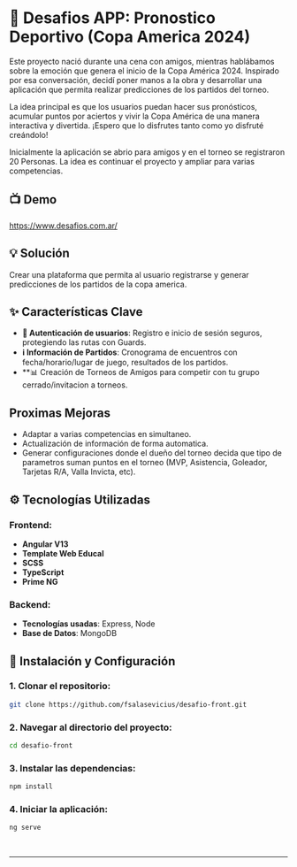 
# 🔮 Desafios APP: Pronostico Deportivo (Copa America 2024)

Este proyecto nació durante una cena con amigos, mientras hablábamos sobre la emoción que genera el inicio de la Copa América 2024. Inspirado por esa conversación, decidí poner manos a la obra y desarrollar una aplicación que permita realizar predicciones de los partidos del torneo.

La idea principal es que los usuarios puedan hacer sus pronósticos, acumular puntos por aciertos y vivir la Copa América de una manera interactiva y divertida. ¡Espero que lo disfrutes tanto como yo disfruté creándolo!

Inicialmente la aplicación se abrio para amigos y en el torneo se registraron 20 Personas. La idea es continuar el proyecto y ampliar para varias competencias.

## 📺 Demo

https://www.desafios.com.ar/

## 💡 Solución

Crear una plataforma que permita al usuario registrarse y generar predicciones de los partidos de la copa america.

## ✨ Características Clave

- **🚪 Autenticación de usuarios**: Registro e inicio de sesión seguros, protegiendo las rutas con Guards.
- **ℹ️ Información de Partidos**: Cronograma de encuentros con fecha/horario/lugar de juego, resultados de los partidos.
- **📊 Creación de Torneos de Amigos para competir con tu grupo cerrado/invitacion a torneos.

## Proximas Mejoras
- Adaptar a varias competencias en simultaneo.
- Actualización de información de forma automatica.
- Generar configuraciones donde el dueño del torneo decida que tipo de parametros suman puntos en el torneo (MVP, Asistencia, Goleador, Tarjetas R/A, Valla Invicta, etc).

## ⚙️ Tecnologías Utilizadas

### Frontend:
- **Angular V13** 
- **Template Web Educal**
- **SCSS**
- **TypeScript**
- **Prime NG**


### Backend:
- **Tecnologías usadas**: Express, Node
- **Base de Datos**: MongoDB

## 🚀 Instalación y Configuración

### 1. Clonar el repositorio:

```bash
git clone https://github.com/fsalasevicius/desafio-front.git
```

### 2. Navegar al directorio del proyecto:

```bash
cd desafio-front
```

### 3. Instalar las dependencias:

```bash
npm install
```

### 4. Iniciar la aplicación:

```bash
ng serve
```

<br/>

---



